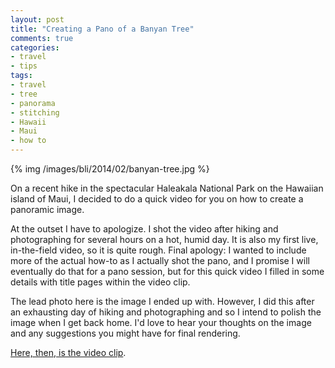 ```yaml
---
layout: post
title: "Creating a Pano of a Banyan Tree"
comments: true
categories:
- travel
- tips
tags:
- travel
- tree
- panorama
- stitching
- Hawaii
- Maui
- how to
---
```


{% img /images/bli/2014/02/banyan-tree.jpg %}

On a recent hike in the spectacular Haleakala National Park on the Hawaiian island of Maui, I decided to do a quick video for you on how to create a panoramic image. 

<!--more-->

At the outset I have to apologize. I shot the video after hiking and photographing for several hours on a hot, humid day. It is also my first live, in-the-field video, so it is quite rough. Final apology: I wanted to include more of the actual how-to as I actually shot the pano, and I promise I will eventually do that for a pano session, but for this quick video I filled in some details with title pages within the video clip. 

The lead photo here is the image I ended up with. However, I did this after an exhausting day of hiking and photographing and so I intend to polish the image when I get back home. I'd love to hear your thoughts on the image and any suggestions you might have for final rendering. 

[Here, then, is the video clip](http://youtu.be/p4x63FrejkA). 









